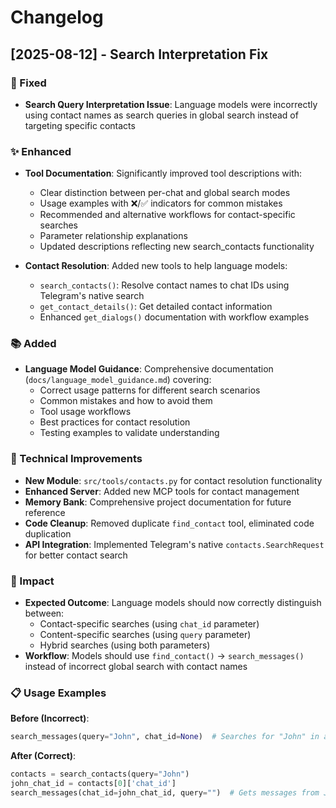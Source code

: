 # Changelog

## [2025-08-12] - Search Interpretation Fix

### 🐛 Fixed
- **Search Query Interpretation Issue**: Language models were incorrectly using contact names as search queries in global search instead of targeting specific contacts

### ✨ Enhanced
- **Tool Documentation**: Significantly improved tool descriptions with:
  - Clear distinction between per-chat and global search modes
  - Usage examples with ❌/✅ indicators for common mistakes
  - Recommended and alternative workflows for contact-specific searches
  - Parameter relationship explanations
  - Updated descriptions reflecting new search_contacts functionality

- **Contact Resolution**: Added new tools to help language models:
  - `search_contacts()`: Resolve contact names to chat IDs using Telegram's native search
  - `get_contact_details()`: Get detailed contact information
  - Enhanced `get_dialogs()` documentation with workflow examples

### 📚 Added
- **Language Model Guidance**: Comprehensive documentation (`docs/language_model_guidance.md`) covering:
  - Correct usage patterns for different search scenarios
  - Common mistakes and how to avoid them
  - Tool usage workflows
  - Best practices for contact resolution
  - Testing examples to validate understanding

### 🔧 Technical Improvements
- **New Module**: `src/tools/contacts.py` for contact resolution functionality
- **Enhanced Server**: Added new MCP tools for contact management
- **Memory Bank**: Comprehensive project documentation for future reference
- **Code Cleanup**: Removed duplicate `find_contact` tool, eliminated code duplication
- **API Integration**: Implemented Telegram's native `contacts.SearchRequest` for better contact search

### 🎯 Impact
- **Expected Outcome**: Language models should now correctly distinguish between:
  - Contact-specific searches (using `chat_id` parameter)
  - Content-specific searches (using `query` parameter)
  - Hybrid searches (using both parameters)
- **Workflow**: Models should use `find_contact()` → `search_messages()` instead of incorrect global search with contact names

### 📋 Usage Examples
**Before (Incorrect)**:
```python
search_messages(query="John", chat_id=None)  # Searches for "John" in all chats
```

**After (Correct)**:
```python
contacts = search_contacts(query="John")
john_chat_id = contacts[0]['chat_id']
search_messages(chat_id=john_chat_id, query="")  # Gets messages from John's chat
```


